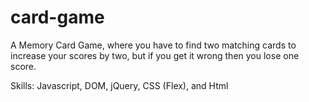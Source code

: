 # card-game
A Memory Card Game, where you have to find two matching cards to increase your scores by two, but if you get it wrong then you lose one score.

Skills: Javascript, DOM, jQuery, CSS (Flex), and Html
